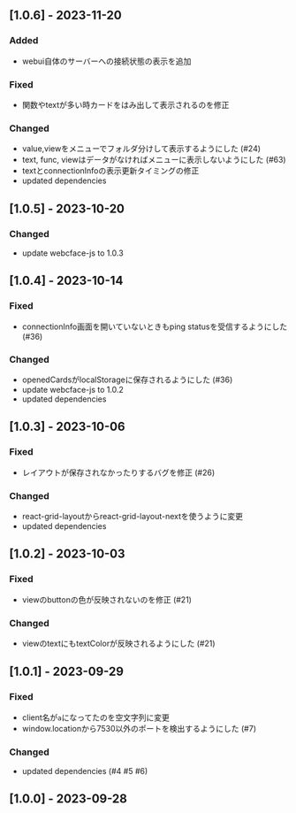 ## [1.0.6] - 2023-11-20
### Added
* webui自体のサーバーへの接続状態の表示を追加
### Fixed
* 関数やtextが多い時カードをはみ出して表示されるのを修正
### Changed
* value,viewをメニューでフォルダ分けして表示するようにした (#24)
* text, func, viewはデータがなければメニューに表示しないようにした (#63)
* textとconnectionInfoの表示更新タイミングの修正
* updated dependencies

## [1.0.5] - 2023-10-20
### Changed
* update webcface-js to 1.0.3

## [1.0.4] - 2023-10-14
### Fixed
* connectionInfo画面を開いていないときもping statusを受信するようにした (#36)
### Changed
* openedCardsがlocalStorageに保存されるようにした (#36)
* update webcface-js to 1.0.2
* updated dependencies

## [1.0.3] - 2023-10-06
### Fixed
* レイアウトが保存されなかったりするバグを修正 (#26)
### Changed
* react-grid-layoutからreact-grid-layout-nextを使うように変更
* updated dependencies

## [1.0.2] - 2023-10-03
### Fixed
* viewのbuttonの色が反映されないのを修正 (#21)
### Changed
* viewのtextにもtextColorが反映されるようにした (#21)

## [1.0.1] - 2023-09-29
### Fixed
* client名が`a`になってたのを空文字列に変更
* window.locationから7530以外のポートを検出するようにした (#7)
### Changed
* updated dependencies (#4 #5 #6)

## [1.0.0] - 2023-09-28
